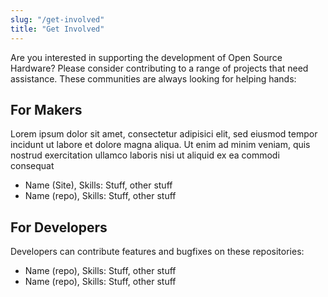 ```yaml
---
slug: "/get-involved"
title: "Get Involved"
---
```


Are you interested in supporting the development of Open Source Hardware? Please consider contributing to a range of projects that need assistance. These communities are always looking for helping hands:

## For Makers

Lorem ipsum dolor sit amet, consectetur adipisici elit, sed eiusmod tempor incidunt ut labore et dolore magna aliqua. Ut enim ad minim veniam, quis nostrud exercitation ullamco laboris nisi ut aliquid ex ea commodi consequat

- Name (Site), Skills: Stuff, other stuff
- Name (repo), Skills: Stuff, other stuff

## For Developers

Developers can contribute features and bugfixes on these repositories:

- Name (repo), Skills: Stuff, other stuff
- Name (repo), Skills: Stuff, other stuff
